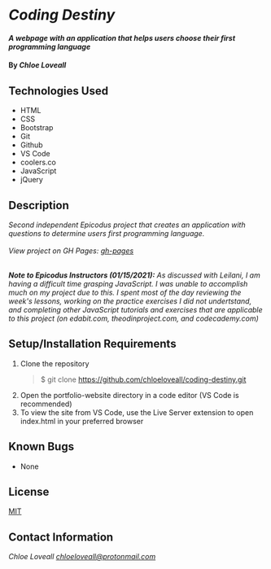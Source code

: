 # _Coding Destiny_

#### _A webpage with an application that helps users choose their first programming language_

#### By _**Chloe Loveall**_

## Technologies Used

* HTML
* CSS
* Bootstrap
* Git
* Github
* VS Code
* coolers.co
* JavaScript
* jQuery

## Description

_Second independent Epicodus project that creates an application with questions to determine users first programming language._<br><br>
_View project on GH Pages: [gh-pages](https://chloeloveall.github.io/coding-destiny/)_<br><br>

_**Note to Epicodus Instructors (01/15/2021):** As discussed with Leilani, I am having a difficult time grasping JavaScript. I was unable to accomplish much on my project due to this. I spent most of the day reviewing the week's lessons, working on the practice exercises I did not undertstand, and completing other JavaScript tutorials and exercises that are applicable to this project (on edabit.com, theodinproject.com, and codecademy.com)_


## Setup/Installation Requirements

1. Clone the repository
    >$ git clone https://github.com/chloeloveall/coding-destiny.git
2. Open the portfolio-website directory in a code editor (VS Code is recommended)
3. To view the site from VS Code, use the Live Server extension to open index.html in your preferred browser 

## Known Bugs

* None

## License

[MIT](LICENSE.md)

## Contact Information

_Chloe Loveall <chloeloveall@protonmail.com>_